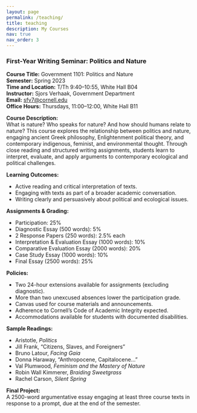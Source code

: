 ```yaml
---
layout: page
permalink: /teaching/
title: teaching
description: My Courses
nav: true
nav_order: 3
---
```


### First-Year Writing Seminar: Politics and Nature

**Course Title:** Government 1101: Politics and Nature  
**Semester:** Spring 2023  
**Time and Location:** T/Th 9:40–10:55, White Hall B04  
**Instructor:** Sjors Verhaak, Government Department  
**Email:** sfv7@cornell.edu  
**Office Hours:** Thursdays, 11:00–12:00, White Hall B11

**Course Description:**  
What is nature? Who speaks for nature? And how should humans relate to nature? This course explores the relationship between politics and nature, engaging ancient Greek philosophy, Enlightenment political theory, and contemporary indigenous, feminist, and environmental thought. Through close reading and structured writing assignments, students learn to interpret, evaluate, and apply arguments to contemporary ecological and political challenges.

**Learning Outcomes:**  
- Active reading and critical interpretation of texts.  
- Engaging with texts as part of a broader academic conversation.  
- Writing clearly and persuasively about political and ecological issues.

**Assignments & Grading:**  
- Participation: 25%  
- Diagnostic Essay (500 words): 5%  
- 2 Response Papers (250 words): 2.5% each  
- Interpretation & Evaluation Essay (1000 words): 10%  
- Comparative Evaluation Essay (2000 words): 20%  
- Case Study Essay (1000 words): 10%  
- Final Essay (2500 words): 25%  

**Policies:**  
- Two 24-hour extensions available for assignments (excluding diagnostic).  
- More than two unexcused absences lower the participation grade.  
- Canvas used for course materials and announcements.  
- Adherence to Cornell’s Code of Academic Integrity expected.  
- Accommodations available for students with documented disabilities.

**Sample Readings:**  
- Aristotle, *Politics*  
- Jill Frank, “Citizens, Slaves, and Foreigners”  
- Bruno Latour, *Facing Gaia*  
- Donna Haraway, “Anthropocene, Capitalocene...”  
- Val Plumwood, *Feminism and the Mastery of Nature*  
- Robin Wall Kimmerer, *Braiding Sweetgrass*  
- Rachel Carson, *Silent Spring*

**Final Project:**  
A 2500-word argumentative essay engaging at least three course texts in response to a prompt, due at the end of the semester.
